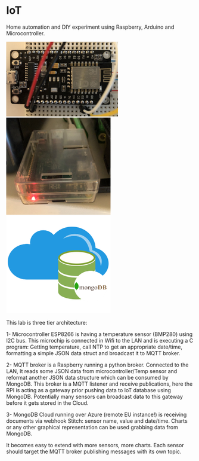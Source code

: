 # IoT

Home automation and DIY experiment using Raspberry, Arduino and Microcontroller.

<img src="./img/esp8266.jpg" width="300" height="200"/>    <img src="./img/rpi.jpg" width="280" height="260"/>    <img src="./img/mongodb-logo.png" width="280" height="260"/>

This lab is three tier architecture:

  1- Microcontroller ESP8266 is having a temperature sensor (BMP280) using I2C bus. This microchip is connected in Wifi to the LAN and is executing a C program: Getting temperature, call NTP to get an appropriate date/time, formatting a simple JSON data struct and broadcast it to MQTT broker.

  2- MQTT broker is a Raspberry running a python broker. Connected to the LAN, It reads some JSON data from microcontroller/Temp sensor and reformat another JSON data structure which can be consumed by MongoDB. This broker is a MQTT listener and receive publications, here the RPI is acting as a gateway prior pushing data to IoT database using MongoDB. Potentially many sensors can broadcast data to this gateway before it gets stored in the Cloud.

  3- MongoDB Cloud running over Azure (remote EU instance!) is receiving documents via webhook Stitch: sensor name, value and date/time. Charts or any other graphical representation can be used grabbing data from MongoDB.

It becomes easy to extend with more sensors, more charts. Each sensor should target the MQTT broker publishing messages with its own topic.
